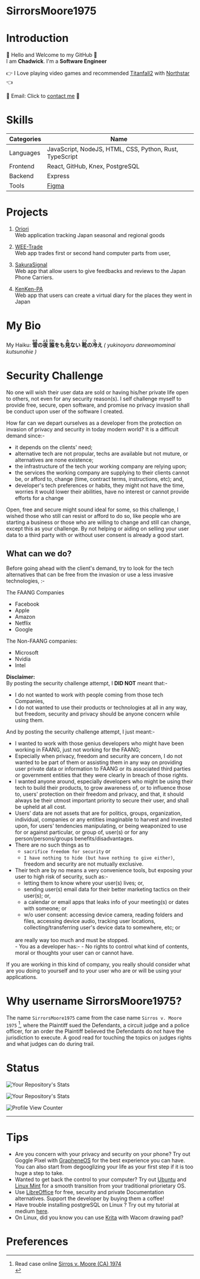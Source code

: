 # SirrorsMoore1975

# Introduction
👋 Hello and Welcome to my GitHub 👋  <br>
I am <b>Chadwick</b>. I'm a <b>Software Engineer </b><br>  

👉 I Love playing video games and recommended [Titanfall2](https://store.steampowered.com/app/1237970/Titanfall_2/) with [Northstar](https://github.com/R2Northstar/Northstar) 👈 <br>

📧  Email: Click to <a href="mailto:chadwickau@hotmail.com?subject=Github%20Job" target="_blank">contact me</a>  📧  <br>

# Skills
| Categories | Name |
| ---------- | ---- |
| Languages | JavaScript, NodeJS, HTML, CSS, Python, Rust, TypeScript |  
| Frontend | React, GitHub, Knex, PostgreSQL |  
| Backend | Express |
| Tools | [Figma](https://www.figma.com/)  |


# Projects
1. [Oriori](https://github.com/OriOri-CCP7/oriori)  
Web application tracking Japan seasonal and regional goods

2. [WEE-Trade](https://github.com/SirrorsMoore1975/WEE-Trade)<br>
Web app trades first or second hand computer parts from user, 

3. [SakuraSignal](https://github.com/Phone-Review-App/SakuraSignal)<br>
Web app that allow users to give feedbacks and reviews to the Japan Phone Carriers.

4. [KenKen-PA](https://github.com/Phone-Review-App/ccp7-legacy-week) <br>
Web app that users can create a virtual diary for the places they went in Japan

# My Bio
My Haiku:
<b>
<ruby>雪<rt>ゆき</rt></ruby>の<ruby>夜<rt>よる</rt></ruby> <ruby>誰<rt>だれ</rt></ruby>をも<ruby>見<rt>み</rt></ruby>ない <ruby>靴<rt>くつ</rt></ruby>の<ruby>冷<rt>ひ</rt></ruby>え
</b>
<i> ( yukinoyoru darewomominai kutsunohie )</i>
<br>

# Security Challenge
No one will wish their user data are sold or having his/her private life open to others, not even for any security reason(s). I self challenge myself to provide free, secure, open software, and promise no privacy invasion shall be conduct upon user of the software I created.

How far can we depart ourselves as a developer from the protection on invasion of privacy and security in today modern world? It is a difficult demand since:- 
- it depends on the clients' need;
- alternative tech are not propular, techs are available but not muture, or alternatives are none existence; 
- the infrastructure of the tech your working company are relying upon;
- the services the working company are supplying to their clients cannot be, or afford to, change (time, contract terms, instructions, etc); and,
- developer's tech preferences or habits, they might not have the time, worries it would lower their abilities, have no interest or cannot provide efforts for a change 

Open, free and secure might sound ideal for some, so this challenge, I wished those who still can resist or afford to do so, like people who are starting a business or those who are willing to change and still can change, except this as your challenge. By not helping or aiding on selling your user data to a third party with or without user consent is already a good start.

## What can we do? 

Before going ahead with the client's demand, try to look for the tech alternatives that can be free from the invasion or use a less invasive technologies, :-

The FAANG Companies
- Facebook
- Apple
- Amazon
- Netflix
- Google

The Non-FAANG companies:
- Microsoft 
- Nvidia
- Intel

__Disclaimer:__ <br>
By posting the security challenge attempt, I __DID NOT__ meant that:-
- I do not wanted to work with people coming from those tech Companies, 
- I do not wanted to use their products or technologies at all in any way, but freedom, security and privacy should be anyone concern while using them.

And by posting the security challenge attempt, I just meant:-
- I wanted to work with those genius developers who might have been working in FAANG, just not working for the FAANG;
- Especially when privacy, freedom and security are concern, I do not wanted to be part of them or assisting them in any way on providing user private data or information to FAANG or its associated third parties or government entities that they were clearly in breach of those rights. 
- I wanted anyone around, especially developers who might be using their tech to build their products, to grow awareness of, or to influence those to, users' protection on their freedom and privacy, and that, it should always be their utmost important priority to secure their user, and shall be upheld at all cost. 
- Users' data are not assets that are for politics, groups, organization, individual, companies or any entities imaginable to harvest and invested upon, for users' tendencies manipulating, or being weaponized to use for or against particular, or group of, user(s) or for any person/persons/groups benefits/disadvantages.
- There are no such things as to<br>
  - `sacrifice freedom for security` or
  - `I have nothing to hide (but have nothing to give either)`,<br>
  freedom and security are not mutually exclusive.
- Their tech are by no means a very convenience tools, but exposing your user to high risk of security, such as:-
  - letting them to know where your user(s) lives; or, 
  - sending user(s) email data for their better marketing tactics on their user(s); or, 
  - a calendar or email apps that leaks info of your meeting(s) or dates with someone; or
  - w/o user consent: accessing device camera, reading folders and files, accessing device audio, tracking user locations, collecting/transferring user's device data to somewhere, etc; or
  <br>
  are really way too much and must be stopped. <br>
  - You as a developer has:-
    - No rights to control what kind of contents, moral or thoughts your user can or cannot have. 

If you are working in this kind of company, you really should consider what are you doing to yourself and to your user who are or will be using your applications.

# Why username SirrorsMoore1975? 
The name `SirrorsMoore1975` came from the case name `Sirros v. Moore 1975` [^1], where the Plaintiff sued the Defendants, a circuit judge and a police officer, for an order the Plaintiff believed the Defendants do not have the jurisdiction to execute. A good read for touching the topics on judges rights and what judges can do during trail.
<br>
# Status

![Your Repository's Stats](https://github-readme-stats.vercel.app/api?username=sirrorsmoore1975&show_icons=true) 

![Your Repository's Stats](https://github-readme-stats.vercel.app/api/top-langs/?username=sirrorsmoore1975&theme=blue-green) 

![Profile View Counter](https://komarev.com/ghpvc/?username=sirrorsmoore1975)

<hr />

# Tips  

- Are you concern with your privacy and security on your phone? Try out Goggle Pixel with [GrapheneOS](https://grapheneos.org/#about) for the best experience you can have. You can also start from degooglizing your life as your first step if it is too huge a step to take.<br>
- Wanted to get back the control to your computer? Try out [Ubuntu](https://ubuntu.com/) and [Linux Mint](https://linuxmint.com/) for a smooth transition from your traditional priorietary OS. <br>
- Use [LibreOffice](https://www.libreoffice.org/discover/libreoffice/) for free, security and private Documentation alternatives. Support the developer by buying them a coffee!<br>
- Have trouble installing postgreSQL on Linux ? Try out my tutorial at medium [here](https://medium.com/@chadwickau/how-to-install-postgres-on-linux-5c7e507e0b94). <br>
- On Linux, did you know you can use [Krita](https://krita.org/) with Wacom drawing pad?  <br>

<p>

# Preferences  
[^1]: Read case online [Sirros v. Moore (CA) 1974](https://swarb.co.uk/sirros-v-moore-ca-1974/)<br>

</p>
